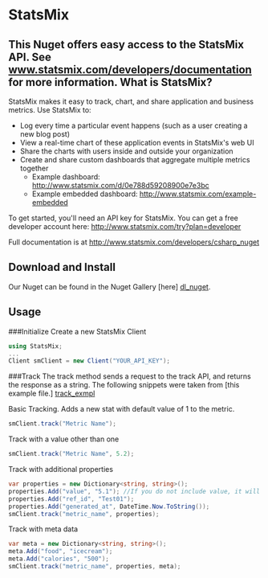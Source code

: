 [dl_nuget]: http://nuget.org/packages/StatsMix
[track_exmpl]: https://github.com/mcclaskc/statsmix_nuget/blob/master/StatsMix/Examples/Track.cs

StatsMix
========
This Nuget offers easy access to the StatsMix API. See www.statsmix.com/developers/documentation for more information.
What is StatsMix?
-----------------
StatsMix makes it easy to track, chart, and share application and business metrics. Use StatsMix to:

* Log every time a particular event happens (such as a user creating a new blog post)
* View a real-time chart of these application events in StatsMix's web UI
* Share the charts with users inside and outside your organization
* Create and share custom dashboards that aggregate multiple metrics together
  * Example dashboard: http://www.statsmix.com/d/0e788d59208900e7e3bc
  * Example embedded dashboard: http://www.statsmix.com/example-embedded

To get started, you'll need an API key for StatsMix. You can get a free developer account here: http://www.statsmix.com/try?plan=developer

Full documentation is at http://www.statsmix.com/developers/csharp_nuget

Download and Install
--------------------
Our Nuget can be found in the Nuget Gallery [here] [dl_nuget].

Usage 
------
###Initialize
Create a new StatsMix Client
```c#
using StatsMix;
...
Client smClient = new Client("YOUR_API_KEY");
```
###Track
The track method sends a request to the track API, and returns the response as a string. The following snippets were taken from [this example file.] [track_exmpl] 

Basic Tracking.  Adds a new stat with default value of 1 to the metric.
```c#
smClient.track("Metric Name");
```

Track with a value other than one
```c#
smClient.track("Metric Name", 5.2);
```

Track with additional properties
```c#
var properties = new Dictionary<string, string>();
properties.Add("value", "5.1"); //If you do not include value, it will default to 1
properties.Add("ref_id", "Test01");
properties.Add("generated_at", DateTime.Now.ToString());
smClient.track("metric_name", properties);
```

Track with meta data
```c#
var meta = new Dictionary<string, string>();
meta.Add("food", "icecream");
meta.Add("calories", "500");
smClient.track("metric_name", properties, meta);
```